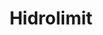 ---
layout: page
title: Hidrolimit
description: Water meter with electronic cut-off.
github: https://github.com/santilococo/Hidrolimit
importance: 4
category: personal
---